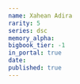 ```yaml
---
name: Xahean Adira
rarity: 5
series: dsc
memory_alpha:
bigbook_tier: -1
in_portal: true
date:
published: true
---
```



